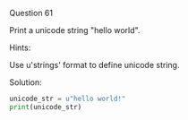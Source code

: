Question 61

Print a unicode string "hello world".

Hints:

Use u'strings' format to define unicode string.

Solution:

```python
unicode_str = u"hello world!"
print(unicode_str)
```

